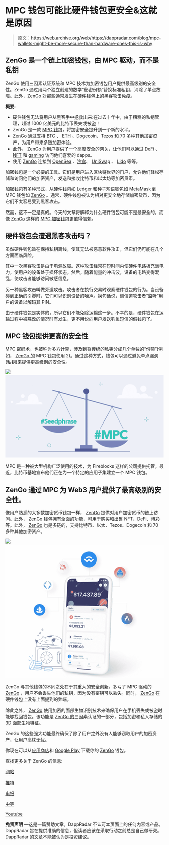 # MPC 钱包可能比硬件钱包更安全&这就是原因

> 原文：<https://web.archive.org/web/https://dappradar.com/blog/mpc-wallets-might-be-more-secure-than-hardware-ones-this-is-why>

## ZenGo 是一个链上加密钱包，由 MPC 驱动，而不是私钥

ZenGo 使用三因素认证系统和 MPC 技术为加密钱包用户提供最高级别的安全性。ZenGo 通过用两个独立创建的数学“秘密份额”替换标准私钥，消除了单点故障。此外，ZenGo 对那些通常发生在硬件钱包上的黑客攻击免疫。

**概要:**

*   硬件钱包无法将用户从黑客手中拯救出来:在过去十年中，由于糟糕的私钥管理，超过 1000 亿美元的比特币丢失或被盗！
*   ZenGo 是一款 [MPC 钱包](https://web.archive.org/web/20220930072219/https://zengo.com/mpc-wallet)，将加密安全提升到一个新的水平。
*   [ZenGo](https://web.archive.org/web/20220930072219/https://zengo.com/) 通过支持 [BTC](https://web.archive.org/web/20220930072219/https://dappradar.com/hub/token/eth/WBTC?from=0x2260fac5e5542a773aa44fbcfedf7c193bc2c599) 、 [ETH](https://web.archive.org/web/20220930072219/https://dappradar.com/hub/token/eth/ETH) 、Dogecoin、Tezos 和 70 多种其他加密资产，为用户带来多链加密体验。
*   此外， [ZenGo](https://web.archive.org/web/20220930072219/https://zengo.com/) 为用户提供了一个高度安全的网关，让他们可以通过 [DeFi](https://web.archive.org/web/20220930072219/https://dappradar.com/defi) 、 [NFT](https://web.archive.org/web/20220930072219/https://dappradar.com/nft) 和 [gaming](https://web.archive.org/web/20220930072219/https://dappradar.com/rankings/category/games) 访问他们喜爱的 dapps。
*   使用 [ZenGo](https://web.archive.org/web/20220930072219/https://zengo.com/) 连接到 [OpenSea](https://web.archive.org/web/20220930072219/https://dappradar.com/multichain/marketplaces/opensea) 、[沙盒](https://web.archive.org/web/20220930072219/https://dappradar.com/multichain/games/the-sandbox)、 [UniSwap](https://web.archive.org/web/20220930072219/https://dappradar.com/multichain/exchanges/uniswap-v3) 、 [Lido](https://web.archive.org/web/20220930072219/https://dappradar.com/multichain/defi/lido) 等等。

加密钱包是一个必要的工具。它们是用户进入区块链世界的门户，允许他们轻松存储和访问他们的加密资产，发送和接收比特币和以太坊等加密货币。

加密钱包有多种形式，从硬件钱包如 Ledger 和种子短语钱包如 MetaMask 到 MPC 钱包如 [ZenGo](https://web.archive.org/web/20220930072219/https://zengo.com/) 。通常，硬件钱包被认为相对更安全地存储加密货币，因为它们不太容易受到黑客攻击。

然而，这不一定是真的。今天的文章将解释为什么硬件钱包可能不是最安全的，而像 [ZenGo](https://web.archive.org/web/20220930072219/https://zengo.com/) 这样的 [MPC 加密钱包](https://web.archive.org/web/20220930072219/https://zengo.com/mpc-wallet)更值得信赖。

## 硬件钱包会遭遇黑客攻击吗？

虽然硬件钱包旨在保持私钥离线，使其无法被恶意软件攻击，但它们仍可能在几个方面面临风险。

其中一次黑客攻击是由于电源故障。这种攻击经常在短时间内使硬件电路板充满电力，使用户的设备处于损坏状态。然后，随着能量的冲击波，设备的电路变得混乱，使攻击者能够访问敏感信息。

另一种黑客攻击叫做旁道攻击。攻击者在执行交易时观察硬件钱包的行为。当设备碰到正确的引脚时，它们可以识别设备的噪声。换句话说，侧信道攻击者“监听”用户的设备以解码其 PIN。

由于硬件钱包是实体的，所以它们不能免除运输这一步。不幸的是，硬件钱包在运输过程中被篡改的情况时有发生，更不用说向用户发送钓鱼短信的假钱包了。

## MPC 钱包提供更高的安全性

MPC 密码术，也被称为多方计算，涉及到将传统的私钥分成几个单独的“份额”(例如， [ZenGo 的](https://web.archive.org/web/20220930072219/http://www.zengo.com/) MPC 钱包使用 2)。通过这种方式，钱包可以通过避免单点漏洞(私钥)来提供更高级别的安全性。

![](img/b7e1fed0b4d652bd0a545436d8927102.png)![MPC wallet zengo](img/e38a14aff9dcab148fc83ad915e79037.png)

MPC 是一种被大型机构广泛使用的技术，为 Fireblocks 这样的公司提供托管。最近，比特币基地宣布他们正在为一个特定的应用子集建立一个 MPC 钱包。

## ZenGo 通过 MPC 为 Web3 用户提供了最高级别的安全性。

像用户熟悉的大多数加密货币钱包一样， [ZenGo](https://web.archive.org/web/20220930072219/http://www.zengo.com/) 提供对用户加密货币的链上访问。此外， [ZenGo](https://web.archive.org/web/20220930072219/http://www.zengo.com/) 钱包拥有全面的功能，可用于购买和出售 NFT、DeFi、博彩等。此外， [ZenGo](https://web.archive.org/web/20220930072219/http://www.zengo.com/) 也是多链的，支持比特币、以太、Tezos、Dogecoin 和 70 多种其他加密资产。

![](img/08d95e7e4a56ea6ef0dad9ecef5a2f25.png)![](img/260a923298fcbe42ed07d29efa102780.png)

ZenGo 与其他钱包的不同之处在于其重大的安全创新。多亏了 MPC 驱动的 [ZenGo](https://web.archive.org/web/20220930072219/https://zengo.com/) ，用户不会丢失他们的私钥，因为没有密钥可以丢失。同时， [ZenGo](https://web.archive.org/web/20220930072219/https://zengo.com/) 在硬件钱包上没有上面提到的弊端。

除此之外， [ZenGo](https://web.archive.org/web/20220930072219/https://zengo.com/mpc-wallet) 使用加密的面部生物识别技术来确保用户在手机丢失或被盗时能够找回钱包。该功能是 [ZenGo 的](https://web.archive.org/web/20220930072219/https://zengo.com/)三因素认证的一部分，包括加密和私人存储的 3D 面部生物特征。

ZenGo 的这些强大功能最终确保了除了用户之外没有人能够窃取用户的加密资产，让用户高枕无忧。

你现在可以从[应用商店](https://web.archive.org/web/20220930072219/https://apps.apple.com/hk/app/zengo-crypto-bitcoin-wallet/id1440147115?l=en)和 [Google Play](https://web.archive.org/web/20220930072219/https://play.google.com/store/apps/details?id=com.zengo.wallet&shortlink=74480312&c=oth_zengo-website_android_button&pid=oth_zengo-website&af_channel=Other) 下载你的 [ZenGo](https://web.archive.org/web/20220930072219/https://zengo.com/) 钱包。

查找更多关于 ZenGo 的信息:

[网站](https://web.archive.org/web/20220930072219/https://zengo.com/)

[推特](https://web.archive.org/web/20220930072219/https://www.twitter.com/zengo)

[电报](https://web.archive.org/web/20220930072219/https://t.me/zengo)

[中等](https://web.archive.org/web/20220930072219/https://www.medium.com/zengo)

[Youtube](https://web.archive.org/web/20220930072219/https://youtube.com/zengo)

**免责声明** —这是一篇赞助文章。DappRadar 不认可本页面上的任何内容或产品。DappRadar 旨在提供准确的信息，但读者应该在采取行动之前总是自己做研究。DappRadar 的文章不能被认为是投资建议。